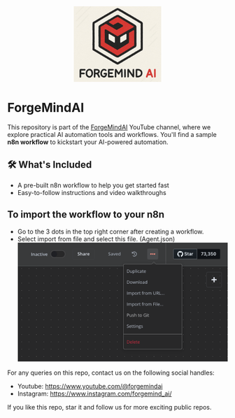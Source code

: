 <p align="center">
  <img src="./assets/logo.png" alt="Forgemind AI logo" width="200"/>
</p>

# ForgeMindAI

This repository is part of the [ForgeMindAI](https://www.youtube.com/@ForgeMindAI) YouTube channel, where we explore practical AI automation tools and workflows. You'll find a sample **n8n workflow** to kickstart your AI-powered automation.

## 🛠️ What's Included

- A pre-built n8n workflow to help you get started fast  
- Easy-to-follow instructions and video walkthroughs

## To import the workflow to your n8n
* Go to the 3 dots in the top right corner after creating a workflow.
* Select import from file and select this file. (Agent.json)
  ![N8N import](./assets/import_workflow.png)

For any queries on this repo, contact us on the following social handles:
- Youtube: https://www.youtube.com/@forgemindai
- Instagram: https://www.instagram.com/forgemind_ai/

If you like this repo, star it and follow us for more exciting public repos.
